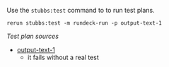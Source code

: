 
Use the `stubbs:test` command to to run test plans.

    rerun stubbs:test -m rundeck-run -p output-text-1

*Test plan sources*

* [output-text-1](tests/output-text-1.html)
  * it fails without a real test

